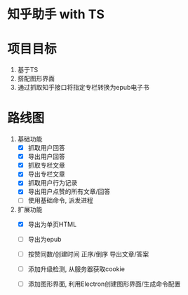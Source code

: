 #   知乎助手 with TS

#   项目目标


1.  基于TS
2.  搭配图形界面
3.  通过抓取知乎接口将指定专栏转换为epub电子书

#   路线图
1.  基础功能
    -[x]    抓取用户回答
    -[x]    导出用户回答
    -[x]    抓取专栏文章
    -[x]    导出专栏文章
    -[x]    抓取用户行为记录
    -[x]    导出用户点赞的所有文章/回答
    -[ ]    使用基础命令, 派发进程
2.  扩展功能
    -[x]    导出为单页HTML
    -[ ]    导出为epub
    -[ ]    按赞同数/创建时间 正序/倒序 导出文章/答案
    -[ ]    添加升级检测, 从服务器获取cookie
    -[ ]    添加图形界面, 利用Electron创建图形界面/生成命令配置

